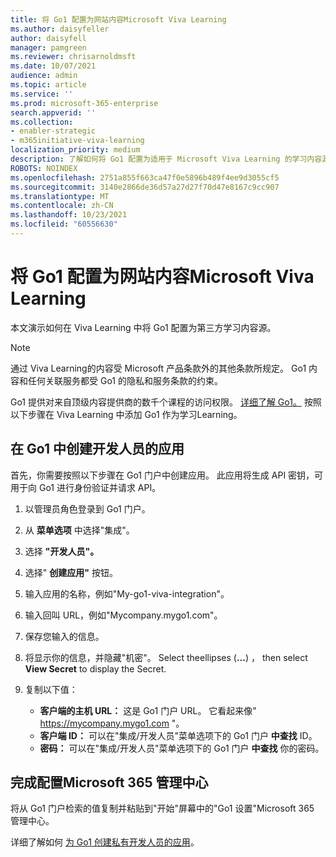 ```yaml
---
title: 将 Go1 配置为网站内容Microsoft Viva Learning
ms.author: daisyfeller
author: daisyfell
manager: pamgreen
ms.reviewer: chrisarnoldmsft
ms.date: 10/07/2021
audience: admin
ms.topic: article
ms.service: ''
ms.prod: microsoft-365-enterprise
search.appverid: ''
ms.collection:
- enabler-strategic
- m365initiative-viva-learning
localization_priority: medium
description: 了解如何将 Go1 配置为适用于 Microsoft Viva Learning 的学习内容源。
ROBOTS: NOINDEX
ms.openlocfilehash: 2751a855f663ca47f0e5896b489f4ee9d3055cf5
ms.sourcegitcommit: 3140e2866de36d57a27d27f70d47e8167c9cc907
ms.translationtype: MT
ms.contentlocale: zh-CN
ms.lasthandoff: 10/23/2021
ms.locfileid: "60556630"
---
```

# <a name="configure-go1-as-a-content-source-for-microsoft-viva-learning"></a>将 Go1 配置为网站内容Microsoft Viva Learning

本文演示如何在 Viva Learning 中将 Go1 配置为第三方学习内容源。

>[!NOTE]
>通过 Viva Learning的内容受 Microsoft 产品条款外的其他条款所规定。 Go1 内容和任何关联服务都受 Go1 的隐私和服务条款的约束。

Go1 提供对来自顶级内容提供商的数千个课程的访问权限。 [详细了解 Go1。](https://www.go1.com/go1-microsoft-viva) 按照以下步骤在 Viva Learning 中添加 Go1 作为学习Learning。

## <a name="create-a-developers-app-in-go1"></a>在 Go1 中创建开发人员的应用

首先，你需要按照以下步骤在 Go1 门户中创建应用。 此应用将生成 API 密钥，可用于向 Go1 进行身份验证并请求 API。

1. 以管理员角色登录到 Go1 门户。

2. 从 **菜单选项** 中选择"集成"。

3. 选择 **"开发人员"。**

    <!--![Image of the Developers option in the Integrations menu.](../media/learning/go1-1.png)-->

4. 选择" **创建应用"** 按钮。

    <!--![Image of the Create App button.](../media/learning/go1-2.png)-->

5. 输入应用的名称，例如"My-go1-viva-integration"。

6. 输入回叫 URL，例如"Mycompany.mygo1.com"。

    <!--![Image of the field where you enter the name and callback URL.](../media/learning/go1-3.png)-->

7. 保存您输入的信息。

8. 将显示你的信息，并隐藏"机密"。 Select theellipses (**...**) ， then select **View Secret** to display the Secret.

9. 复制以下值：

    - **客户端的主机 URL：** 这是 Go1 门户 URL。 它看起来像" https://mycompany.mygo1.com "。
    - **客户端 ID：** 可以在"集成/开发人员"菜单选项下的 Go1 门户 **中查找** ID。
    - **密码：** 可以在"集成/开发人员"菜单选项下的 Go1 门户 **中查找** 你的密码。

## <a name="complete-configuration-in-the-microsoft-365-admin-center"></a>完成配置Microsoft 365 管理中心

将从 Go1 门户检索的值复制并粘贴到"开始"屏幕中的"Go1 设置"Microsoft 365 管理中心。

详细了解如何 [为 Go1 创建私有开发人员的应用](https://help.go1.com/en/articles/4642648-integrate-with-the-go1-api)。
